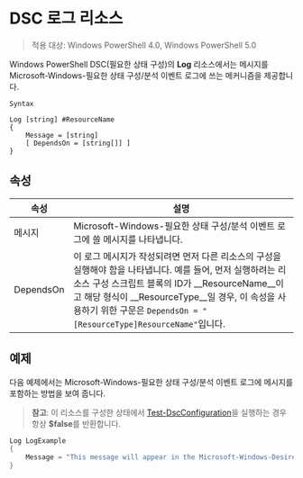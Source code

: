 # DSC 로그 리소스 

> 적용 대상: Windows PowerShell 4.0, Windows PowerShell 5.0

Windows PowerShell DSC(필요한 상태 구성)의 __Log__ 리소스에서는 메시지를 Microsoft-Windows-필요한 상태 구성/분석 이벤트 로그에 쓰는 메커니즘을 제공합니다.

```
Syntax

Log [string] #ResourceName
{
    Message = [string]
    [ DependsOn = [string[]] ]
}
```

## 속성
|  속성  |  설명   | 
|---|---| 
| 메시지| Microsoft-Windows-필요한 상태 구성/분석 이벤트 로그에 쓸 메시지를 나타냅니다.| 
| DependsOn | 이 로그 메시지가 작성되려면 먼저 다른 리소스의 구성을 실행해야 함을 나타냅니다. 예를 들어, 먼저 실행하려는 리소스 구성 스크립트 블록의 ID가 __ResourceName__이고 해당 형식이 __ResourceType__일 경우, 이 속성을 사용하기 위한 구문은 `DependsOn = "[ResourceType]ResourceName"`입니다.| 

## 예제

다음 예제에서는 Microsoft-Windows-필요한 상태 구성/분석 이벤트 로그에 메시지를 포함하는 방법을 보여 줍니다.

> **참고**: 이 리소스를 구성한 상태에서 [Test-DscConfiguration](https://technet.microsoft.com/en-us/library/dn407382.aspx)을 실행하는 경우 항상 **$false**를 반환합니다.

```powershell 
Log LogExample
{
    Message = "This message will appear in the Microsoft-Windows-Desired State Configuration/Analytic event log."
} 
```

<!--HONumber=Feb16_HO4-->
